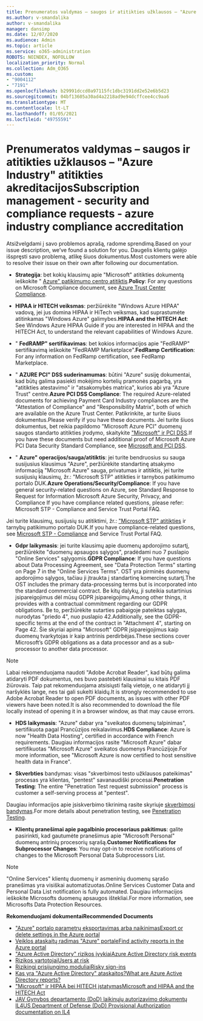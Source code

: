 ```yaml
---
title: Prenumeratos valdymas – saugos ir atitikties užklausos – "Azure Industry" atitikties akreditacijos
ms.author: v-smandalika
author: v-smandalika
manager: dansimp
ms.date: 12/07/2020
ms.audience: Admin
ms.topic: article
ms.service: o365-administration
ROBOTS: NOINDEX, NOFOLLOW
localization_priority: Normal
ms.collection: Adm_O365
ms.custom:
- "9004112"
- "7191"
ms.openlocfilehash: b29991dccd0a97115fc1dbc3191dd2e52e6b5d23
ms.sourcegitcommit: 04bf13605a30ad4a2218ad9e94dcffcee4cc9aa6
ms.translationtype: MT
ms.contentlocale: lt-LT
ms.lasthandoff: 01/05/2021
ms.locfileid: "49755591"
---
```

# <a name="subscription-management---security-and-compliance-requests---azure-industry-compliance-accreditation"></a><span data-ttu-id="1ecea-102">Prenumeratos valdymas – saugos ir atitikties užklausos – "Azure Industry" atitikties akreditacijos</span><span class="sxs-lookup"><span data-stu-id="1ecea-102">Subscription management - security and compliance requests - azure industry compliance accreditation</span></span>

<span data-ttu-id="1ecea-103">Atsižvelgdami į savo problemos aprašą, radome sprendimą.</span><span class="sxs-lookup"><span data-stu-id="1ecea-103">Based on your issue description, we’ve found a solution for you.</span></span> <span data-ttu-id="1ecea-104">Daugelis klientų galėjo išspręsti savo problemą, atlikę šiuos dokumentus.</span><span class="sxs-lookup"><span data-stu-id="1ecea-104">Most customers were able to resolve their issue on their own after following our documentation.</span></span>

- <span data-ttu-id="1ecea-105">**Strategija**: bet kokių klausimų apie "Microsoft" atitikties dokumentą ieškokite " [Azure" patikimumo centro atitiktis](https://docs.microsoft.com/compliance/regulatory/offering-SOC).</span><span class="sxs-lookup"><span data-stu-id="1ecea-105">**Policy**: For any questions on Microsoft Compliance document, see [Azure Trust Center Compliance](https://docs.microsoft.com/compliance/regulatory/offering-SOC).</span></span>

- <span data-ttu-id="1ecea-106">**HIPAA ir HITECH veiksmas**: peržiūrėkite "Windows Azure HIPAA" vadovą, jei jus domina HIPAA ir HiTech veiksmas, kad suprastumėte atitinkamas "Windows Azure" galimybes.</span><span class="sxs-lookup"><span data-stu-id="1ecea-106">**HIPAA and the HITECH Act**: See Windows Azure HIPAA Guide if you are interested in HIPAA and the HITECH Act, to understand the relevant capabilities of Windows Azure.</span></span>

- <span data-ttu-id="1ecea-107">" **FedRAMP" sertifikavimas**: bet kokios informacijos apie "FedRAMP" sertifikavimą ieškokite "FedRAMP Marketplace".</span><span class="sxs-lookup"><span data-stu-id="1ecea-107">**FedRamp Certification**: For any information on FedRamp certification, see FedRamp Marketplace.</span></span>

- <span data-ttu-id="1ecea-108">" **AZURE PCI" DSS suderinamumas**: būtini "Azure" susiję dokumentai, kad būtų galima pasiekti mokėjimo kortelių pramonės pagarbą, yra "atitikties atestavimo" ir "atsakomybės matrica", kurios abi yra "Azure Trust" centre.</span><span class="sxs-lookup"><span data-stu-id="1ecea-108">**Azure PCI DSS Compliance**: The required Azure-related documents for achieving Payment Card Industry compliances are the "Attestation of Compliance" and "Responsibility Matrix", both of which are available on the Azure Trust Center.</span></span> <span data-ttu-id="1ecea-109">Patikrinkite, ar turite šiuos dokumentus.</span><span class="sxs-lookup"><span data-stu-id="1ecea-109">Please verify if you have these documents.</span></span> <span data-ttu-id="1ecea-110">Jei turite šiuos dokumentus, bet reikia papildomo "Microsoft Azure PCI" duomenų saugos standarto atitikties įrodymo, skaitykite ["Microsoft" ir PCI DSS](https://docs.microsoft.com/compliance/regulatory/offering-PCI-DSS).</span><span class="sxs-lookup"><span data-stu-id="1ecea-110">If you have these documents but need additional proof of Microsoft Azure PCI Data Security Standard Compliance, see [Microsoft and PCI DSS](https://docs.microsoft.com/compliance/regulatory/offering-PCI-DSS).</span></span>

- <span data-ttu-id="1ecea-111">" **Azure" operacijos/sauga/atitiktis**: jei turite bendruosius su sauga susijusius klausimus "Azure", peržiūrėkite standartinę atsakymo informaciją "Microsoft Azure" sauga, privatumas ir atitiktis, jei turite susijusių klausimų, žr.: "Microsoft STP" atitikties ir tarnybos patikimumo portalo DUK.</span><span class="sxs-lookup"><span data-stu-id="1ecea-111">**Azure Operations/Security/Compliance**: If you have general security-related questions on Azure, see Standard Response to Request for Information Microsoft Azure Security, Privacy, and Compliance If you have compliance related questions, please refer: Microsoft STP - Compliance and Service Trust Portal FAQ.</span></span>

<span data-ttu-id="1ecea-112">Jei turite klausimų, susijusių su atitiktimi, žr.: ["Microsoft STP" atitikties](https://www.microsoft.com/trust-center/compliance/compliance-overview) ir tarnybų patikimumo portalo DUK.</span><span class="sxs-lookup"><span data-stu-id="1ecea-112">If you have compliance-related questions, see [Microsoft STP - Compliance](https://www.microsoft.com/trust-center/compliance/compliance-overview) and Service Trust Portal FAQ.</span></span>

- <span data-ttu-id="1ecea-113">**Gdpr laikymasis**: jei turite klausimų apie duomenų apdorojimo sutartį, peržiūrėkite "duomenų apsaugos sąlygos", pradėdami nuo 7 puslapio "Online Services" sąlygomis.</span><span class="sxs-lookup"><span data-stu-id="1ecea-113">**GDPR Compliance**: If you have questions about Data Processing Agreement, see "Data Protection Terms" starting on Page 7 in the "Online Services Terms".</span></span> <span data-ttu-id="1ecea-114">OST yra pirminės duomenų apdorojimo sąlygos, tačiau ji įtraukta į standartinę komercinę sutartį.</span><span class="sxs-lookup"><span data-stu-id="1ecea-114">The OST includes the primary data-processing terms but is incorporated into the standard commercial contract.</span></span> <span data-ttu-id="1ecea-115">Be kitų dalykų, ji suteikia sutartinius įsipareigojimus dėl mūsų GDPR įsipareigojimų.</span><span class="sxs-lookup"><span data-stu-id="1ecea-115">Among other things, it provides with a contractual commitment regarding our GDPR obligations.</span></span> <span data-ttu-id="1ecea-116">Be to, peržiūrėkite sutarties pabaigoje pateiktas sąlygas, nurodytas "priedo 4", nuo puslapio 42.</span><span class="sxs-lookup"><span data-stu-id="1ecea-116">Additionally, see the GDPR-specific terms at the end of the contract in "Attachment 4", starting on Page 42.</span></span> <span data-ttu-id="1ecea-117">Šie skyriai apima "Microsoft" GDPR įsipareigojimus kaip duomenų tvarkytojas ir kaip antrinis perdirbėjas.</span><span class="sxs-lookup"><span data-stu-id="1ecea-117">These sections cover Microsoft’s GDPR obligations as a data processor and as a sub-processor to another data processor.</span></span>

> [!NOTE]
> <span data-ttu-id="1ecea-118">Labai rekomenduojama naudoti "Adobe Acrobat Reader", kad būtų galima atidaryti PDF dokumentus, nes buvo pastebėti klausimai su kitais PDF žiūrovais. Taip pat rekomenduojama atsisiųsti failą vietoje, o ne atidaryti jį naršyklės lange, nes tai gali sukelti klaidų.</span><span class="sxs-lookup"><span data-stu-id="1ecea-118">It is strongly recommended to use Adobe Acrobat Reader to open PDF documents, as issues with other PDF viewers have been noted.It is also recommended to download the file locally instead of opening it in a browser window, as that may cause errors.</span></span>

- <span data-ttu-id="1ecea-119">**HDS laikymasis**: "Azure" dabar yra "sveikatos duomenų talpinimas", sertifikuota pagal Prancūzijos reikalavimus.</span><span class="sxs-lookup"><span data-stu-id="1ecea-119">**HDS Compliance**: Azure is now "Health Data Hosting", certified in accordance with French requirements.</span></span> <span data-ttu-id="1ecea-120">Daugiau informacijos rasite "Microsoft Azure" dabar sertifikuotas "Microsoft Azure" sveikatos duomenys Prancūzijoje.</span><span class="sxs-lookup"><span data-stu-id="1ecea-120">For more information, see "Microsoft Azure is now certified to host sensitive health data in France".</span></span>

- <span data-ttu-id="1ecea-121">**Skverbties** bandymas: visas "skverbimosi testo užklausos pateikimas" procesas yra klientas, "pentest" savanaudiški procesai.</span><span class="sxs-lookup"><span data-stu-id="1ecea-121">**Penetration Testing**: The entire "Penetration Test request submission" process is customer a self-serving process at "pentest".</span></span>

<span data-ttu-id="1ecea-122">Daugiau informacijos apie įsiskverbimo tikrinimą rasite skyriuje [skverbimosi bandymas](https://docs.microsoft.com/azure/security/fundamentals/pen-testing).</span><span class="sxs-lookup"><span data-stu-id="1ecea-122">For more details about penetration testing, see [Penetration Testing](https://docs.microsoft.com/azure/security/fundamentals/pen-testing).</span></span>

- <span data-ttu-id="1ecea-123">**Klientų pranešimai apie pagalbinio procesoriaus pakitimus**: galite pasirinkti, kad gautumėte pranešimus apie "Microsoft Personal" duomenų antrinių procesorių sąrašą.</span><span class="sxs-lookup"><span data-stu-id="1ecea-123">**Customer Notifications for Subprocessor Changes**: You may opt-in to receive notifications of changes to the Microsoft Personal Data Subprocessors List.</span></span>

> [!NOTE]
> <span data-ttu-id="1ecea-124">"Online Services" klientų duomenų ir asmeninių duomenų sąrašo pranešimas yra visiškai automatizuotas.</span><span class="sxs-lookup"><span data-stu-id="1ecea-124">Online Services Customer Data and Personal Data List notification is fully automated.</span></span> <span data-ttu-id="1ecea-125">Daugiau informacijos ieškokite Microsofts duomenų apsaugos ištekliai.</span><span class="sxs-lookup"><span data-stu-id="1ecea-125">For more information, see Microsofts Data Protection Resources.</span></span>

<span data-ttu-id="1ecea-126">**Rekomenduojami dokumentai**</span><span class="sxs-lookup"><span data-stu-id="1ecea-126">**Recommended Documents**</span></span>

- [<span data-ttu-id="1ecea-127">"Azure" portalo parametrų eksportavimas arba naikinimas</span><span class="sxs-lookup"><span data-stu-id="1ecea-127">Export or delete settings in the Azure portal</span></span>](https://docs.microsoft.com/azure/azure-portal/set-preferences)
- [<span data-ttu-id="1ecea-128">Veiklos ataskaitų radimas "Azure" portale</span><span class="sxs-lookup"><span data-stu-id="1ecea-128">Find activity reports in the Azure portal</span></span>](https://docs.microsoft.com/azure/active-directory/reports-monitoring/howto-find-activity-reports)
- [<span data-ttu-id="1ecea-129">"Azure Active Directory" rizikos įvykiai</span><span class="sxs-lookup"><span data-stu-id="1ecea-129">Azure Active Directory risk events</span></span>](https://docs.microsoft.com/azure/active-directory/identity-protection/overview-identity-protection)
- [<span data-ttu-id="1ecea-130">Rizikos vartotojai</span><span class="sxs-lookup"><span data-stu-id="1ecea-130">Users at risk</span></span>](https://docs.microsoft.com/azure/active-directory/identity-protection/overview-identity-protection)
- [<span data-ttu-id="1ecea-131">Rizikingi prisijungimo moduliai</span><span class="sxs-lookup"><span data-stu-id="1ecea-131">Risky sign-ins</span></span>](https://docs.microsoft.com/azure/active-directory/identity-protection/overview-identity-protection)
- [<span data-ttu-id="1ecea-132">Kas yra "Azure Active Directory" ataskaitos?</span><span class="sxs-lookup"><span data-stu-id="1ecea-132">What are Azure Active Directory reports?</span></span>](https://docs.microsoft.com/azure/active-directory/reports-monitoring/overview-reports)
- [<span data-ttu-id="1ecea-133">"Microsoft" ir HIPAA bei HITECH įstatymas</span><span class="sxs-lookup"><span data-stu-id="1ecea-133">Microsoft and HIPAA and the HITECH Act</span></span>](https://docs.microsoft.com/compliance/regulatory/offering-hipaa-hitech)
- [<span data-ttu-id="1ecea-134">JAV Gynybos departamento (DoD) laikinųjų autorizavimo dokumentų IL4</span><span class="sxs-lookup"><span data-stu-id="1ecea-134">US Department of Defense (DoD) Provisional Authorization documentation on IL4</span></span>](https://docs.microsoft.com/compliance/regulatory/offering-DoD-DISA-L2-L4-L5)













